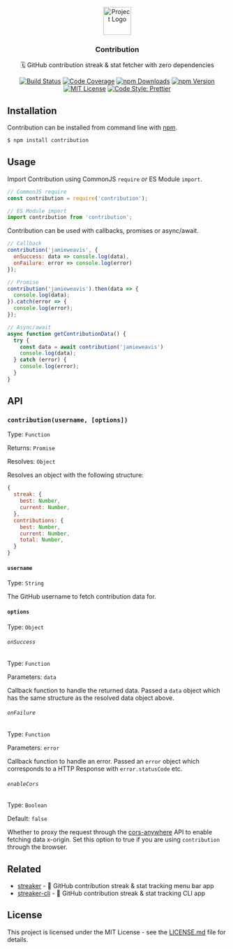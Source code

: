 <p align="center"><img src="https://twemoji.maxcdn.com/2/svg/1f4c5.svg" height="64" alt="Project Logo"></p>
<h3 align="center">Contribution</h3>
<p align="center">🗓 GitHub contribution streak & stat fetcher with zero dependencies</p>
<p align="center">
    <a href="https://travis-ci.org/jamieweavis/contribution"><img src="https://img.shields.io/travis/jamieweavis/contribution.svg" alt="Build Status"></a>
    <a href="https://codecov.io/gh/jamieweavis/contribution/"><img src="https://img.shields.io/codecov/c/github/jamieweavis/contribution.svg" alt="Code Coverage"></a>
    <a href="https://npmjs.com/package/contribution"><img src="https://img.shields.io/npm/dt/contribution.svg" alt="npm Downloads"></a>
    <a href="https://npmjs.com/package/contribution"><img src="https://img.shields.io/npm/v/contribution.svg" alt="npm Version"></a>
    <a href="https://github.com/jamieweavis/contribution/blob/master/LICENSE.md"><img src="https://img.shields.io/badge/license-MIT-blue.svg" alt="MIT License"></a>
    <a href="https://github.com/prettier/prettier"><img src="https://img.shields.io/badge/code_style-prettier-ff69b4.svg" alt="Code Style: Prettier"></a>
</p>

## Installation

Contribution can be installed from command line with [npm](https://www.npmjs.com/).

```sh
$ npm install contribution
```

## Usage

Import Contribution using CommonJS `require` _or_ ES Module `import`.

```javascript
// CommonJS require
const contribution = require('contribution');

// ES Module import
import contribution from 'contribution';
```

Contribution can be used with callbacks, promises or async/await.

```javascript
// Callback
contribution('jamieweavis', {
  onSuccess: data => console.log(data),
  onFailure: error => console.log(error)
});

// Promise
contribution('jamieweavis').then(data => {
  console.log(data);
}).catch(error => {
  console.log(error);
});

// Async/await
async function getContributionData() {
  try {
    const data = await contribution('jamieweavis')
    console.log(data);
  } catch (error) {
    console.log(error);
  }
}
```

## API

### `contribution(username, [options])`

Type: `Function`

Returns: `Promise`

Resolves: `Object`

Resolves an object with the following structure:

```javascript
{
  streak: {
    best: Number,
    current: Number,
  },
  contributions: {
    best: Number,
    current: Number,
    total: Number,
  }
}
```

#### `username`

Type: `String`

The GitHub username to fetch contribution data for.

#### `options`

Type: `Object`

###### `onSuccess`

Type: `Function`

Parameters: `data`

Callback function to handle the returned data. Passed a `data` object which has the same structure as the resolved data object above.

###### `onFailure`

Type: `Function`

Parameters: `error`

Callback function to handle an error. Passed an `error` object which corresponds to a HTTP Response with `error.statusCode` etc.

###### `enableCors`

Type: `Boolean`

Default: `false`

Whether to proxy the request through the [cors-anywhere](https://github.com/Rob--W/cors-anywhere) API to enable fetching data x-origin. Set this option to true if you are using `contribution` through the browser.

## Related

* [streaker](https://github.com/jamieweavis/streaker) - 🐙 GitHub contribution streak & stat tracking menu bar app
* [streaker-cli](https://github.com/jamieweavis/streaker-cli) - 🐙 GitHub contribution streak & stat tracking CLI app

## License

This project is licensed under the MIT License - see the [LICENSE.md](LICENSE.md) file for details.
